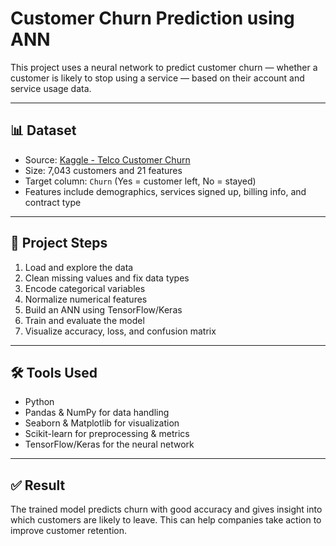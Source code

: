 # Customer Churn Prediction using ANN

This project uses a neural network to predict customer churn — whether a customer is likely to stop using a service — based on their account and service usage data.

---

## 📊 Dataset

- Source: [Kaggle - Telco Customer Churn](https://www.kaggle.com/datasets/blastchar/telco-customer-churn)
- Size: 7,043 customers and 21 features
- Target column: `Churn` (Yes = customer left, No = stayed)
- Features include demographics, services signed up, billing info, and contract type

---

## 🔧 Project Steps

1. Load and explore the data
2. Clean missing values and fix data types
3. Encode categorical variables
4. Normalize numerical features
5. Build an ANN using TensorFlow/Keras
6. Train and evaluate the model
7. Visualize accuracy, loss, and confusion matrix

---

## 🛠️ Tools Used

- Python
- Pandas & NumPy for data handling
- Seaborn & Matplotlib for visualization
- Scikit-learn for preprocessing & metrics
- TensorFlow/Keras for the neural network

---

## ✅ Result

The trained model predicts churn with good accuracy and gives insight into which customers are likely to leave. This can help companies take action to improve customer retention.
